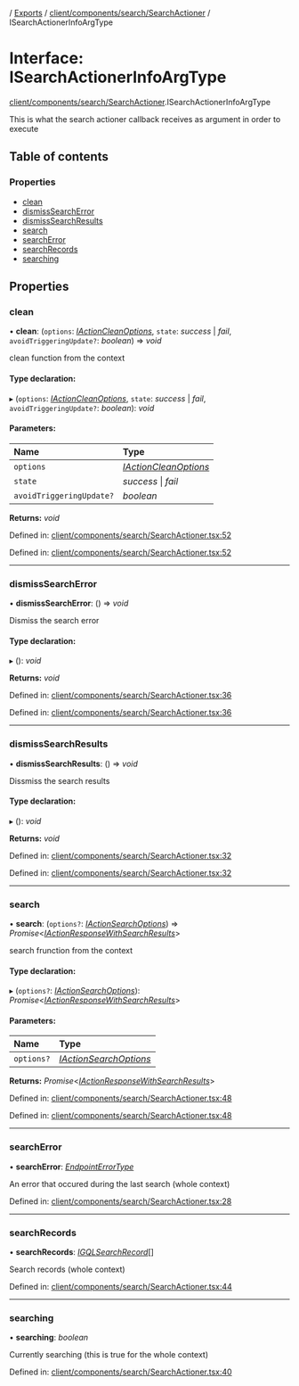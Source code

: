 [](../README.md) / [Exports](../modules.md) / [client/components/search/SearchActioner](../modules/client_components_search_searchactioner.md) / ISearchActionerInfoArgType

# Interface: ISearchActionerInfoArgType

[client/components/search/SearchActioner](../modules/client_components_search_searchactioner.md).ISearchActionerInfoArgType

This is what the search actioner callback receives as argument
in order to execute

## Table of contents

### Properties

- [clean](client_components_search_searchactioner.isearchactionerinfoargtype.md#clean)
- [dismissSearchError](client_components_search_searchactioner.isearchactionerinfoargtype.md#dismisssearcherror)
- [dismissSearchResults](client_components_search_searchactioner.isearchactionerinfoargtype.md#dismisssearchresults)
- [search](client_components_search_searchactioner.isearchactionerinfoargtype.md#search)
- [searchError](client_components_search_searchactioner.isearchactionerinfoargtype.md#searcherror)
- [searchRecords](client_components_search_searchactioner.isearchactionerinfoargtype.md#searchrecords)
- [searching](client_components_search_searchactioner.isearchactionerinfoargtype.md#searching)

## Properties

### clean

• **clean**: (`options`: [*IActionCleanOptions*](client_providers_item.iactioncleanoptions.md), `state`: *success* \| *fail*, `avoidTriggeringUpdate?`: *boolean*) => *void*

clean function from the context

#### Type declaration:

▸ (`options`: [*IActionCleanOptions*](client_providers_item.iactioncleanoptions.md), `state`: *success* \| *fail*, `avoidTriggeringUpdate?`: *boolean*): *void*

#### Parameters:

Name | Type |
:------ | :------ |
`options` | [*IActionCleanOptions*](client_providers_item.iactioncleanoptions.md) |
`state` | *success* \| *fail* |
`avoidTriggeringUpdate?` | *boolean* |

**Returns:** *void*

Defined in: [client/components/search/SearchActioner.tsx:52](https://github.com/onzag/itemize/blob/55e63f2c/client/components/search/SearchActioner.tsx#L52)

Defined in: [client/components/search/SearchActioner.tsx:52](https://github.com/onzag/itemize/blob/55e63f2c/client/components/search/SearchActioner.tsx#L52)

___

### dismissSearchError

• **dismissSearchError**: () => *void*

Dismiss the search error

#### Type declaration:

▸ (): *void*

**Returns:** *void*

Defined in: [client/components/search/SearchActioner.tsx:36](https://github.com/onzag/itemize/blob/55e63f2c/client/components/search/SearchActioner.tsx#L36)

Defined in: [client/components/search/SearchActioner.tsx:36](https://github.com/onzag/itemize/blob/55e63f2c/client/components/search/SearchActioner.tsx#L36)

___

### dismissSearchResults

• **dismissSearchResults**: () => *void*

Dissmiss the search results

#### Type declaration:

▸ (): *void*

**Returns:** *void*

Defined in: [client/components/search/SearchActioner.tsx:32](https://github.com/onzag/itemize/blob/55e63f2c/client/components/search/SearchActioner.tsx#L32)

Defined in: [client/components/search/SearchActioner.tsx:32](https://github.com/onzag/itemize/blob/55e63f2c/client/components/search/SearchActioner.tsx#L32)

___

### search

• **search**: (`options?`: [*IActionSearchOptions*](client_providers_item.iactionsearchoptions.md)) => *Promise*<[*IActionResponseWithSearchResults*](client_providers_item.iactionresponsewithsearchresults.md)\>

search frunction from the context

#### Type declaration:

▸ (`options?`: [*IActionSearchOptions*](client_providers_item.iactionsearchoptions.md)): *Promise*<[*IActionResponseWithSearchResults*](client_providers_item.iactionresponsewithsearchresults.md)\>

#### Parameters:

Name | Type |
:------ | :------ |
`options?` | [*IActionSearchOptions*](client_providers_item.iactionsearchoptions.md) |

**Returns:** *Promise*<[*IActionResponseWithSearchResults*](client_providers_item.iactionresponsewithsearchresults.md)\>

Defined in: [client/components/search/SearchActioner.tsx:48](https://github.com/onzag/itemize/blob/55e63f2c/client/components/search/SearchActioner.tsx#L48)

Defined in: [client/components/search/SearchActioner.tsx:48](https://github.com/onzag/itemize/blob/55e63f2c/client/components/search/SearchActioner.tsx#L48)

___

### searchError

• **searchError**: [*EndpointErrorType*](../modules/base_errors.md#endpointerrortype)

An error that occured during the last search (whole context)

Defined in: [client/components/search/SearchActioner.tsx:28](https://github.com/onzag/itemize/blob/55e63f2c/client/components/search/SearchActioner.tsx#L28)

___

### searchRecords

• **searchRecords**: [*IGQLSearchRecord*](gql_querier.igqlsearchrecord.md)[]

Search records (whole context)

Defined in: [client/components/search/SearchActioner.tsx:44](https://github.com/onzag/itemize/blob/55e63f2c/client/components/search/SearchActioner.tsx#L44)

___

### searching

• **searching**: *boolean*

Currently searching (this is true for the whole context)

Defined in: [client/components/search/SearchActioner.tsx:40](https://github.com/onzag/itemize/blob/55e63f2c/client/components/search/SearchActioner.tsx#L40)
